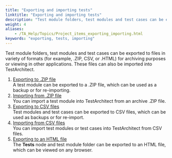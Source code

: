 ```yaml
--- 
title: "Exporting and importing tests"
linktitle: "Exporting and importing tests"
description: "Test module folders, test modules and test cases can be exported to files in variety of formats (for example, .ZIP, CSV, or .HTML) for archiving purposes or viewing in other applications. These files can also be imported into TestArchitect."
weight: 4
aliases: 
    - /TA_Help/Topics/Project_items_exporting_importing.html
keywords: "exporting, tests, importing"
---
```


Test module folders, test modules and test cases can be exported to files in variety of formats \(for example, .ZIP, CSV, or .HTML\) for archiving purposes or viewing in other applications. These files can also be imported into TestArchitect.

1.  [Exporting to .ZIP file](/TA_Help/Topics/Test_module_exporting_to_zip.html)  
A test module can be exported to a .ZIP file, which can be used as a backup or for re-importing.
2.  [Importing from .ZIP file](/TA_Help/Topics/Test_module_importing_from_zip.html)  
You can import a test module into TestArchitect from an archive .ZIP file.
3.  [Exporting to CSV files](/TA_Help/Topics/Exporing_to_CSV.html)  
Test modules and test cases can be exported to CSV files, which can be used as backups or for re-import.
4.  [Importing from CSV files](/TA_Help/Topics/Importing_from_CSV.html)  
You can import test modules or test cases into TestArchitect from CSV files.
5.  [Exporting to an HTML file](/TA_Help/Topics/Test_module_exporting_to_html.html)  
The **Tests** node and test module folder can be exported to an HTML file, which can be viewed on any browser.




